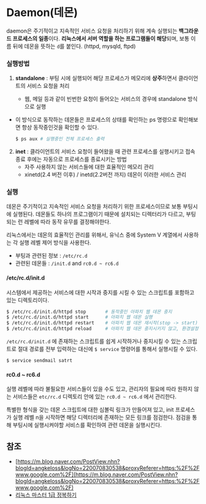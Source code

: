 # Daemon(데몬)

daemon은 주기적이고 지속적인 서비스 요청을 처리하기 위해 계속 실행되는 **백그라운드 프로세스의 일종**이다.
**리눅스에서 서버 역할을 하는 프로그램들이 해당**되며, 보통 이름 뒤에 데몬을 뜻하는 `d`를 붙인다. (httpd, mysqld, ftpd)

### 실행방법

1. **standalone** : 부팅 시에 실행되어 해당 프로세스가 메모리에 **상주**하면서 클라이언트의 서비스 요청을 처리
	
	- 웹, 메일 등과 같이 빈번한 요청이 들어오는 서비스의 경우에 standalone 방식으로 실행
- 이 방식으로 동작하는 데몬들은 프로세스의 상태를 확인하는 ps 명령으로 확인해보면 항상 동작중인것을 확인할 수 있다.
	
	```bash
	$ ps aux # 실행중인 전체 프로세스 출력
	```
	
2. **inet** : 클라이언트의 서비스 요청이 들어왔을 때 관련 프로세스를 실행시키고 접속 종료 후에는 자동으로 프로세스를 종료시키는 방법
 	- 자주 사용하지 않는 서비스들에 대한 효율적인 메모리 관리
 	- xinetd(2.4 버전 이후) / inetd(2.2버전 까지) 데몬이 이러한 서비스 관리

### 실행

데몬은 주기적이고 지속적인 서비스 요청을 처리하기 위한 프로세스이므로 보통 부팅시에 실행된다. 데몬들도 하나의 프로그램이기 때문에 설치되는 디렉터리가 다르고, 부팅되는 런 레벨에 따라 동작 유무를 결정해야한다.

리눅스에서는 데몬의 효율적인 관리를 위해서, 유닉스 중에 System V 계열에서 사용하는 각 실행 레벨 제어 방식을 사용한다.

- 부팅과 관련된 정보 : `/etc/rc.d`
- 관련된 데몬들 : `/init.d` and `rc0.d ~ rc6.d`

#### /etc/rc.d/init.d

시스템에서 제공하는 서비스에 대한 시작과 중지를 시킬 수 있는 스크립트를 포함하고 있는 디렉토리이다. 

```bash
$ /etc/rc.d/init.d/httpd stop 		# 동작중인 아파치 웹 데몬 중지
$ /etc/rc.d/init.d/httpd start 		# 아파치 웹 데몬 실행
$ /etc/rc.d/init.d/httpd restart 	# 아파치 웹 데몬 재시작(stop -> start)
$ /etc/rc.d/init.d/httpd reload 	# 아파치 웹 데몬 중지시키지 않고, 환경설정 파일만 다시 읽어들인다.
```

`/etc/rc.d/init.d` 에 존재하는 스크립트를 쉽게 시작하거나 중지시킬 수 있는 스크립트로 절대 경로를 전부 입력하는 대신에  `$ service` 명령어를 통해서 실행시킬 수 있다.

```bash
$ service sendmail satrt
```

#### rc0.d ~  rc6.d

실행 레벨에 따라 불필요한 서비스들이 있을 수도 있고, 관리자의 필요에 따라 원하지 않는 서비스들은 `etc/rc.d` 디렉토리 안에 있는 `rc0.d ~ rc6.d` 에서 관리한다. 

특별한 형식을 갖는 데몬 스크립트에 대한 심볼릭 링크가 만들어져 있고, init 프로세스가 실행 레벨 n을 시작하면 해당 디렉터리에 존재하는 모든 링크를 점검한다. 점검을 통해 부팅시에 실행시켜야할 서비스를 확인하여 관련 데몬을 실행시킨다.



## 참조

- [https://m.blog.naver.com/PostView.nhn?blogId=angkeloss&logNo=220070830538&proxyReferer=https:%2F%2Fwww.google.com%2F](https://m.blog.naver.com/PostView.nhn?blogId=angkeloss&logNo=220070830538&proxyReferer=https:%2F%2Fwww.google.com%2F)
- [리눅스 마스터 1급 정복하기](http://www.yes24.com/Product/Goods/19103870)

